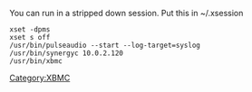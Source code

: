 You can run <XBMC> in a stripped down session. Put this in \~/.xsession

    xset -dpms
    xset s off
    /usr/bin/pulseaudio --start --log-target=syslog
    /usr/bin/synergyc 10.0.2.120
    /usr/bin/xbmc

<Category:XBMC>
